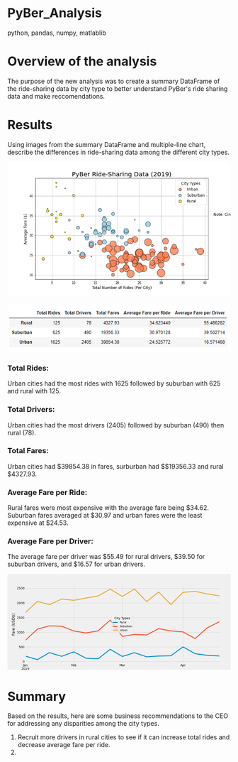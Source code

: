 # PyBer_Analysis
python, pandas, numpy, matlablib

# Overview of the analysis
The purpose of the new analysis was to create a summary DataFrame of the ride-sharing data by city type to better understand PyBer's ride sharing data and make reccomendations. 

# Results
Using images from the summary DataFrame and multiple-line chart, describe the differences in ride-sharing data among the different city types.

![alt text](https://github.com/kmfriesen/PyBer_Analysis/blob/main/Fig1.png)

![alt text](https://github.com/kmfriesen/PyBer_Analysis/blob/main/Summary%20stats.PNG)

### Total Rides:
Urban cities had the most rides with 1625 followed by suburban with 625 and rural with 125.
### Total Drivers:
Urban cities had the most drivers (2405) followed by suburban (490) then rural (78).
### Total Fares:
Urban cities had $39854.38 in fares, surburban had $$19356.33 and rural $4327.93.
### Average Fare per Ride:
Rural fares were most expensive with the average fare being $34.62. Suburban fares averaged at $30.97 and urban fares were the least expensive at $24.53.
### Average Fare per Driver:
The average fare per driver was $55.49 for rural drivers, $39.50 for suburban drivers, and $16.57 for urban drivers. 

![alt text](https://github.com/kmfriesen/PyBer_Analysis/blob/main/PyBer_fare_summary.png)


# Summary
Based on the results, here are some business recommendations to the CEO for addressing any disparities among the city types.
1. Recruit more drivers in rural cities to see if it can increase total rides and decrease average fare per ride. 
2. 
